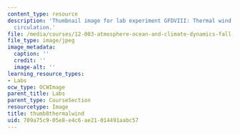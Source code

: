 ```yaml
---
content_type: resource
description: 'Thumbnail image for lab experiment GFDVIII: Thermal wind and Hadley
  circulation.'
file: /media/courses/12-003-atmosphere-ocean-and-climate-dynamics-fall-2008/709a75c905e8e4c6ae21014491aabc57_thumb8thermalwind.jpg
file_type: image/jpeg
image_metadata:
  caption: ''
  credit: ''
  image-alt: ''
learning_resource_types:
- Labs
ocw_type: OCWImage
parent_title: Labs
parent_type: CourseSection
resourcetype: Image
title: thumb8thermalwind
uid: 709a75c9-05e8-e4c6-ae21-014491aabc57
---
```

